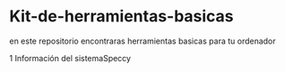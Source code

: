# Kit-de-herramientas-basicas
en este repositorio encontraras herramientas basicas para tu ordenador

1 Información del sistemaSpeccy
